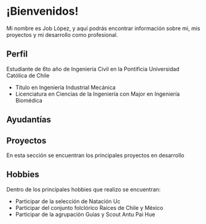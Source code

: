 # ¡Bienvenidos!
Mi nombre es Job López, y aquí podrás encontrar información sobre mi, mis proyectos y mi desarrollo como profesional.

## Perfil
Estudiante de 6to año de Ingeniería Civil en la Pontificia Universidad Católica de Chile
- Título en Ingeniería Industrial Mecánica
- Licenciatura en Ciencias de la Ingeniería con Major en Ingeniería Biomédica

## Ayudantías

## Proyectos

En esta sección se encuentran los principales proyectos en desarrollo

## Hobbies
Dentro de los principales hobbies que realizo se encuentran:
- Participar de la selección de Natación Uc
- Participar del conjunto folclórico Raices de Chile y México
- Participar de la agrupación Guías y Scout Antu Pai Hue


